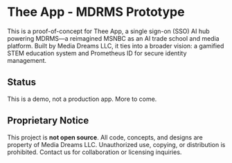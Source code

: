 # Thee App - MDRMS Prototype

This is a proof-of-concept for Thee App, a single sign-on (SSO) AI hub powering MDRMS—a reimagined MSNBC as an AI trade school and media platform. Built by Media Dreams LLC, it ties into a broader vision: a gamified STEM education system and Prometheus ID for secure identity management.

## Status
This is a demo, not a production app. More to come.

## Proprietary Notice
This project is **not open source**. All code, concepts, and designs are property of Media Dreams LLC. Unauthorized use, copying, or distribution is prohibited. Contact us for collaboration or licensing inquiries.
